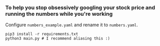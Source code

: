 ### To help you stop obsessively googling your stock price and running the numbers while you're working

Configure `numbers_example.yaml` and rename it to `numbers.yaml`.

```
pip3 install -r requirements.txt
python3 main.py # I recommend aliasing this :)
```